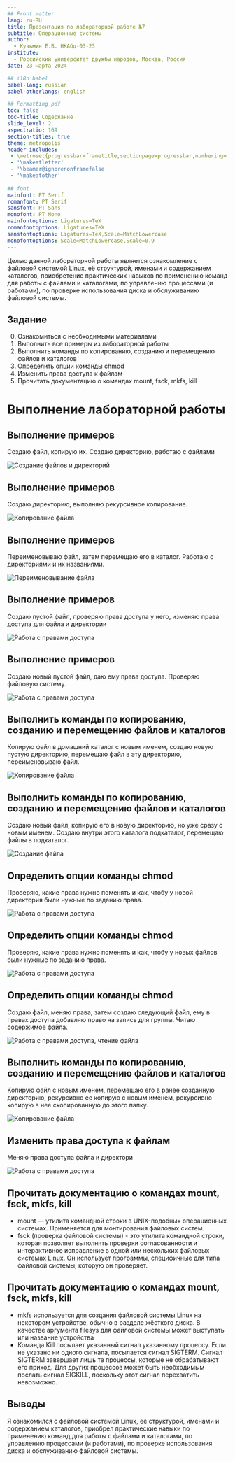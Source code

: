 ```yaml
---
## Front matter
lang: ru-RU
title: Презентация по лабораторной работе №7
subtitle: Операционные системы
author:
  - Кузьмин Е.В. НКАбд-03-23
institute:
  - Российский университет дружбы народов, Москва, Россия
date: 23 марта 2024

## i18n babel
babel-lang: russian
babel-otherlangs: english

## Formatting pdf
toc: false
toc-title: Содержание
slide_level: 2
aspectratio: 169
section-titles: true
theme: metropolis
header-includes:
 - \metroset{progressbar=frametitle,sectionpage=progressbar,numbering=fraction}
 - '\makeatletter'
 - '\beamer@ignorenonframefalse'
 - '\makeatother'
 
## font
mainfont: PT Serif
romanfont: PT Serif
sansfont: PT Sans
monofont: PT Mono
mainfontoptions: Ligatures=TeX
romanfontoptions: Ligatures=TeX
sansfontoptions: Ligatures=TeX,Scale=MatchLowercase
monofontoptions: Scale=MatchLowercase,Scale=0.9
---
```



 Целью данной лабораторной работы является ознакомление с файловой системой Linux, её структурой, именами и содержанием каталогов, приобретение практических навыков по применению команд для работы с файлами и каталогами, по управлению процессами (и работами), по проверке использования диска и обслуживанию файловой системы.

## Задание

 0. Ознакомиться с необходимыми материалами
 1. Выполнить все примеры из лабораторной работы
 2. Выполнить команды по копированию, созданию и перемещению файлов и каталогов
 3. Определить опции команды chmod
 4. Изменить права доступа к файлам
 5. Прочитать документацию о командах mount, fsck, mkfs, kill

# Выполнение лабораторной работы

## Выполнение примеров

 Создаю файл, копирую их. Создаю директорию, работаю с файлами

![Создание файлов и директорий](image/1.png)

## Выполнение примеров

 Создаю директорию, выполняю рекурсивное копирование.
 
![Копирование файла](image/2.png)

## Выполнение примеров

Переименовываю файл, затем перемещаю его в каталог. Работаю с директориями и их названиями.

![Переименовывание файла](image/3.png)

## Выполнение примеров

 Создаю пустой файл, проверяю права доступа у него, изменяю права доступа для файла и директории
 
![Работа с правами доступа](image/4.png)

## Выполнение примеров

 Создаю новый пустой файл, даю ему права доступа. Проверяю файловую систему.

![Работа с правами доступа](image/5.png)

## Выполнить команды по копированию, созданию и перемещению файлов и каталогов

 Копирую файл в домашний каталог с новым именем, создаю новую пустую директорию, перемещаю файл в эту директорию, переименовываю файл.

![Копирование файла](image/6.png)

## Выполнить команды по копированию, созданию и перемещению файлов и каталогов

 Создаю новый файл, копирую его в новую директорию, но уже сразу с новым именем. Создаю внутри этого каталога подкаталог, перемещаю файлы в подкаталог.

![Создание файла](image/7.png)

## Определить опции команды chmod

 Проверяю, какие права нужно поменять и как, чтобу у новой директория были нужные по заданию права.

![Работа с правами доступа](image/8.png)

## Определить опции команды chmod

 Проверяю, какие права нужно поменять и как, чтобу у новых файлов были нужные по заданию права.

![Работа с правами доступа](image/9.png)

## Определить опции команды chmod

 Создаю файл, меняю права, затем создаю следующий файл, ему в правах доступа добавляю право на запись для группы. Читаю содержимое файла.

![Работа с правами доступа, чтение файла](image/10.png)

## Выполнить команды по копированию, созданию и перемещению файлов и каталогов

 Копирую файл с новым именем, перемещаю его в ранее созданную директорию, рекурсивно ее копирую с новым именем, рекурсивно копирую в нее скопированную до этого папку.

![Копирование файла](image/11.png)

## Изменить права доступа к файлам

 Меняю права доступа файла и директори

![Работа с правами доступа](image/12.png)

## Прочитать документацию о командах mount, fsck, mkfs, kill

- mount — утилита командной строки в UNIX-подобных операционных системах. Применяется для монтирования файловых систем.
- fsck (проверка файловой системы) - это утилита командной строки, которая позволяет выполнять проверки согласованности и интерактивное исправление в одной или нескольких файловых системах Linux. Он использует программы, специфичные для типа файловой системы, которую он проверяет.

## Прочитать документацию о командах mount, fsck, mkfs, kill

- mkfs используется для создания файловой системы Linux на некотором устройстве, обычно в разделе жёсткого диска. В качестве аргумента filesys для файловой системы может выступать или название устройства
- Команда Kill посылает указанный сигнал указанному процессу. Если не указано ни одного сигнала, посылается сигнал SIGTERM. Сигнал SIGTERM завершает лишь те процессы, которые не обрабатывают его приход. Для других процессов может быть необходимым послать сигнал SIGKILL, поскольку этот сигнал перехватить невозможно.

## Выводы

 Я ознакомился с файловой системой Linux, её структурой, именами и содержанием каталогов, приобрел практические навыки по применению команд для работы с файлами и каталогами, по управлению процессами (и работами), по проверке использования диска и обслуживанию файловой системы.

